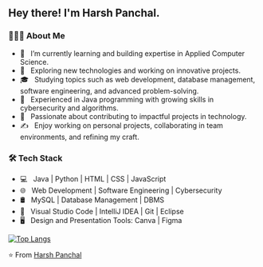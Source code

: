 <h2> Hey there! I'm Harsh Panchal.
<h3> 👨🏻‍💻 About Me </h3>

- 🔭 &nbsp; I’m currently learning and building expertise in Applied Computer Science.
- 🤔 &nbsp; Exploring new technologies and working on innovative projects.
- 🎓 &nbsp; Studying topics such as web development, database management, software engineering, and advanced problem-solving.
- 💼 &nbsp; Experienced in Java programming with growing skills in cybersecurity and algorithms.
- 🌱 &nbsp; Passionate about contributing to impactful projects in technology.
- ✍️ &nbsp; Enjoy working on personal projects, collaborating in team environments, and refining my craft.


<h3>🛠 Tech Stack</h3>

- 💻 &nbsp; Java | Python | HTML | CSS | JavaScript  
- 🌐 &nbsp; Web Development | Software Engineering | Cybersecurity 
- 🛢 &nbsp; MySQL | Database Management | DBMS
- 🔧 &nbsp; Visual Studio Code | IntelliJ IDEA | Git | Eclipse
- 🖥 &nbsp; Design and Presentation Tools: Canva | Figma 


[![Top Langs](https://github-readme-stats.vercel.app/api/top-langs/?username=harsh-panchal&layout=compact&text_color=daf7dc&bg_color=151515)](https://github.com/harsh-panchal/github-readme-stats)


⭐️ From [Harsh Panchal](https://github.com/harsh-panchal)
